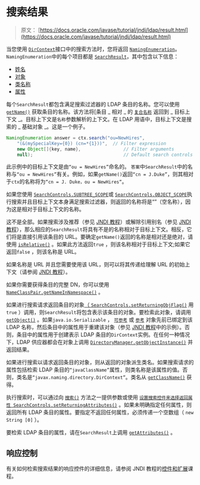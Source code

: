 # 搜索结果

> 原文： [https://docs.oracle.com/javase/tutorial/jndi/ldap/result.html](https://docs.oracle.com/javase/tutorial/jndi/ldap/result.html)

当您使用 [`DirContext`](https://docs.oracle.com/javase/8/docs/api/javax/naming/directory/DirContext.html)接口中的搜索方法时，您将返回 [`NamingEnumeration`](https://docs.oracle.com/javase/8/docs/api/javax/naming/NamingEnumeration.html)。 `NamingEnumeration`中的每个项目都是 [`SearchResult`](https://docs.oracle.com/javase/8/docs/api/javax/naming/directory/SearchResult.html)，其中包含以下信息：

*   [姓名](#NAME)
*   [对象](#OBJ)
*   [类名称](#CLASS)
*   [属性](#ATTRS)

每个`SearchResult`都包含满足搜索过滤器的 LDAP 条目的名称。您可以使用 [`getName()`](https://docs.oracle.com/javase/8/docs/api/javax/naming/NameClassPair.html#getName--) 获取条目的名称。该方法将[条目 _ 相对 _ 的 [`复合名称`](https://docs.oracle.com/javase/8/docs/api/javax/naming/CompositeName.html) 返回到 _ 目标上下文 _。目标上下文是`名称`参数解析的上下文。在 LDAP 用语中，目标上下文是搜索的 _ 基础对象 _。这是一个例子。

```java
NamingEnumeration answer = ctx.search("ou=NewHires", 
    "(&(mySpecialKey={0}) (cn=*{1}))",  // Filter expression
    new Object[]{key, name},                // Filter arguments
    null);                                  // Default search controls

```

此示例中的目标上下文是由`“ou = NewHires”`命名的。 `答案`中`SearchResult`中的名称与`“ou = NewHires”`有关。例如，如果`getName()`返回`“cn = J.Duke”`，则其相对于`ctx`的名称将为`“cn = J. Duke，ou = NewHires“`。

如果您使用 [`SearchControls.SUBTREE_SCOPE`](https://docs.oracle.com/javase/8/docs/api/javax/naming/directory/SearchControls.html#SUBTREE_SCOPE)或 [`SearchControls.OBJECT_SCOPE`](https://docs.oracle.com/javase/8/docs/api/javax/naming/directory/SearchControls.html#OBJECT_SCOPE)执行搜索并且目标上下文本身满足搜索过滤器，则返回的名称将是“”（空名称），因为这是相对于目标上下文的名称。

这不是全部。如果搜索涉及推荐（参见 [JNDI 教程](https://docs.oracle.com/javase/jndi/tutorial/ldap/referral/index.html)）或解除引用别名（参见 [JNDI 教程](https://docs.oracle.com/javase/jndi/tutorial/ldap/misc/aliases.html)），那么相应的`SearchResult`将具有不是的名称相对于目标上下文。相反，它们将是直接引用该条目的 URL。要确定`getName()`返回的名称是相对还是绝对，请使用 [`isRelative()`](https://docs.oracle.com/javase/8/docs/api/javax/naming/NameClassPair.html#isRelative--) 。如果此方法返回`true` ，则该名称相对于目标上下文;如果它返回`false` ，则该名称是 URL。

如果名称是 URL 并且您需要使用该 URL，则可以将其传递给理解 URL 的初始上下文（请参阅 [JNDI 教程](https://docs.oracle.com/javase/jndi/tutorial/ldap/misc/url.html)）。

如果你需要获得条目的完整 DN，你可以使用 [`NameClassPair.getNameInNamespace()`](https://docs.oracle.com/javase/8/docs/api/javax/naming/NameClassPair.html#getNameInNamespace--) 。

如果进行搜索请求返回条目的对象[（ `SearchControls.setReturningObjFlag()`](https://docs.oracle.com/javase/8/docs/api/javax/naming/directory/SearchControls.html#setReturningObjFlag-boolean-) 用`true` ）调用，则`SearchResult`将包含表示该条目的对象。要检索此对象，请调用 [`getObject()`](https://docs.oracle.com/javase/8/docs/api/javax/naming/Binding.html#getObject--) 。如果`java.io.Serializable` ， [`可参考`](https://docs.oracle.com/javase/8/docs/api/javax/naming/Referenceable.html) 或 [`参考`](https://docs.oracle.com/javase/8/docs/api/javax/naming/Reference.html) 对象先前已绑定到该 LDAP 名称，然后条目中的属性用于重建该对象（参见 [JNDI 教程](https://docs.oracle.com/javase/jndi/tutorial/objects/reading/search.html)中的示例）。否则，条目中的属性用于创建表示 LDAP 条目的`DirContext`实例。在任何一种情况下，LDAP 供应器都会在对象上调用 [`DirectoryManager.getObjectInstance()`](https://docs.oracle.com/javase/8/docs/api/javax/naming/spi/DirectoryManager.html#getObjectInstance-java.lang.Object-javax.naming.Name-javax.naming.Context-java.util.Hashtable-javax.naming.directory.Attributes-) 并返回结果。

如果进行搜索以请求返回条目的对象，则从返回的对象派生类名。如果搜索请求的属性包括检索 LDAP 条目的`“javaClassName”`属性，则类名称是该属性的值。否则，类名是`“javax.naming.directory.DirContext”`。类名从 [`getClassName()`](https://docs.oracle.com/javase/8/docs/api/javax/naming/NameClassPair.html#getClassName--) 获得。

执行搜索时，可以通过向 [`搜索()`](https://docs.oracle.com/javase/8/docs/api/javax/naming/directory/DirContext.html#search-javax.naming.Name-javax.naming.directory.Attributes-java.lang.String:A-) 方法之一提供参数或使用 [`设置搜索控件来选择返回属性 SearchControls.setReturningAttributes()`](https://docs.oracle.com/javase/8/docs/api/javax/naming/directory/SearchControls.html#setReturningAttributes-java.lang.String:A-) 。如果未明确指定任何属性，则返回所有 LDAP 条目的属性。要指定不返回任何属性，必须传递一个空数组（ `new String [0]` ）。

要检索 LDAP 条目的属性，请在`SearchResult`上调用 [`getAttributes()`](https://docs.oracle.com/javase/8/docs/api/javax/naming/directory/SearchResult.html#getAttributes--) 。

## 响应控制

有关如何检索搜索结果的响应控件的详细信息，请参阅 JNDI 教程的[控件和扩展](https://docs.oracle.com/javase/jndi/tutorial/ldap/ext/response.html)课程。